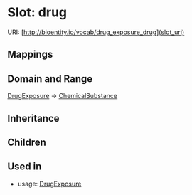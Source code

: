 # Slot: drug




URI: [http://bioentity.io/vocab/drug_exposure_drug](slot_uri)
## Mappings

## Domain and Range

[DrugExposure](DrugExposure.md) -> [ChemicalSubstance](ChemicalSubstance.md)
## Inheritance

## Children

## Used in

 *  usage: [DrugExposure](DrugExposure.md)
